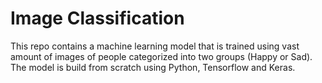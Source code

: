 # Image Classification

This repo contains a machine learning model that is trained using vast amount of images of people categorized into two groups (Happy or Sad). The model is build from scratch using Python, Tensorflow and Keras.
